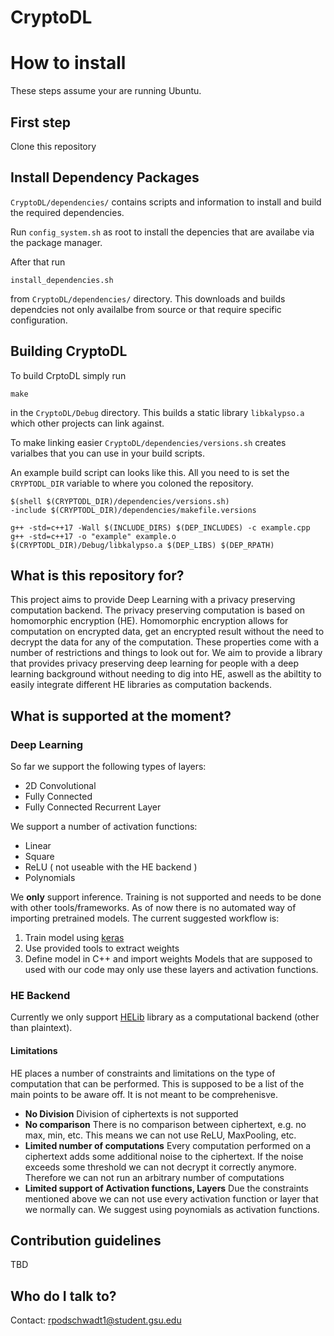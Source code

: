 # CryptoDL

# How to install

These steps assume your are running Ubuntu.

## First step

Clone this repository
 
## Install Dependency Packages

`CryptoDL/dependencies/` contains scripts and information to install and build the 
required dependencies. 

Run
```config_system.sh``` 
as root to install the depencies that are availabe via the package manager.

After that run
```
install_dependencies.sh
```
from `CryptoDL/dependencies/` directory. This downloads and builds dependcies
not only availalbe from source or that require specific configuration.

## Building CryptoDL

To build CrptoDL simply run 
```
make
```
in the `CryptoDL/Debug` directory. This builds a static library `libkalypso.a` which
other projects can link against.


To make linking easier `CryptoDL/dependencies/versions.sh` creates varialbes that 
you can use in your build scripts.

An example build script can looks like this. All you need to is set the `CRYPTODL_DIR`
variable to where you coloned the repository.

```
$(shell $(CRYPTODL_DIR)/dependencies/versions.sh)
-include $(CRYPTODL_DIR)/dependencies/makefile.versions

g++ -std=c++17 -Wall $(INCLUDE_DIRS) $(DEP_INCLUDES) -c example.cpp
g++ -std=c++17 -o "example" example.o $(CRYPTODL_DIR)/Debug/libkalypso.a $(DEP_LIBS) $(DEP_RPATH)

```

## What is this repository for? ##

This project aims to provide Deep Learning with a privacy preserving computation
backend. The privacy preserving computation is based on homomorphic encryption
(HE). Homomorphic encryption allows for computation on encrypted data, get an
encrypted result without the need to decrypt the data for any of the computation.
These properties come with a number of restrictions and things to look out for.
We aim to provide a library that provides privacy preserving deep learning for
people with a deep learning background without needing to dig into HE, aswell as
the abiltity to easily integrate different HE libraries as computation backends. 


 
## What is supported at the moment? ##




### Deep Learning

So far we support the following types of layers:

- 2D Convolutional
- Fully Connected
- Fully Connected Recurrent Layer

We support a number of activation functions:
- Linear
- Square
- ReLU ( not useable with the HE backend )
- Polynomials 

We **only** support inference. Training is not supported and needs to be done
with other tools/frameworks. As of now there is no automated way of importing 
pretrained models. The current suggested workflow is: 
1. Train model using [keras](https://keras.io/)
2. Use provided tools to extract weights
3. Define model in C++ and import weights
Models that are supposed to used with our code may only use these layers and
activation functions.
  

### HE Backend

Currently we only support [HELib](https://github.com/shaih/HElib) library as a 
computational backend (other than plaintext).

#### Limitations

HE places a number of constraints and limitations on the type of computation
that can be performed. This is supposed to be a list of the main points to 
be aware off. It is not meant to be comprehenisve.

- **No Division** Division of ciphertexts is not supported
- **No comparison** There is no comparison between ciphertext, e.g. no max,
min, etc. This means we can not use ReLU, MaxPooling, etc. 
- **Limited number of computations** Every computation performed on a 
ciphertext adds some additional noise to the ciphertext. If the noise 
exceeds some threshold we can not decrypt it correctly anymore. Therefore we
can not run an arbitrary number of computations
- **Limited support of Activation functions, Layers** Due the constraints 
mentioned above we can not use every activation function or layer that we 
normally can. We suggest using poynomials as activation functions. 


## Contribution guidelines ##

TBD

## Who do I talk to? ##
Contact: rpodschwadt1@student.gsu.edu
